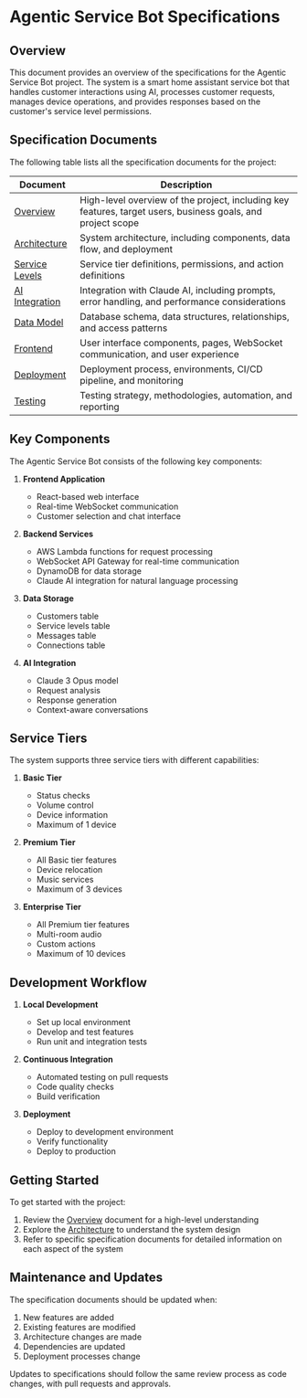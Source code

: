 # Agentic Service Bot Specifications

## Overview

This document provides an overview of the specifications for the Agentic Service Bot project. The system is a smart home assistant service bot that handles customer interactions using AI, processes customer requests, manages device operations, and provides responses based on the customer's service level permissions.

## Specification Documents

The following table lists all the specification documents for the project:

| Document | Description |
|----------|-------------|
| [Overview](specs/overview.md) | High-level overview of the project, including key features, target users, business goals, and project scope |
| [Architecture](specs/architecture.md) | System architecture, including components, data flow, and deployment |
| [Service Levels](specs/service-levels.md) | Service tier definitions, permissions, and action definitions |
| [AI Integration](specs/ai-integration.md) | Integration with Claude AI, including prompts, error handling, and performance considerations |
| [Data Model](specs/data-model.md) | Database schema, data structures, relationships, and access patterns |
| [Frontend](specs/frontend.md) | User interface components, pages, WebSocket communication, and user experience |
| [Deployment](specs/deployment.md) | Deployment process, environments, CI/CD pipeline, and monitoring |
| [Testing](specs/testing.md) | Testing strategy, methodologies, automation, and reporting |

## Key Components

The Agentic Service Bot consists of the following key components:

1. **Frontend Application**
   - React-based web interface
   - Real-time WebSocket communication
   - Customer selection and chat interface

2. **Backend Services**
   - AWS Lambda functions for request processing
   - WebSocket API Gateway for real-time communication
   - DynamoDB for data storage
   - Claude AI integration for natural language processing

3. **Data Storage**
   - Customers table
   - Service levels table
   - Messages table
   - Connections table

4. **AI Integration**
   - Claude 3 Opus model
   - Request analysis
   - Response generation
   - Context-aware conversations

## Service Tiers

The system supports three service tiers with different capabilities:

1. **Basic Tier**
   - Status checks
   - Volume control
   - Device information
   - Maximum of 1 device

2. **Premium Tier**
   - All Basic tier features
   - Device relocation
   - Music services
   - Maximum of 3 devices

3. **Enterprise Tier**
   - All Premium tier features
   - Multi-room audio
   - Custom actions
   - Maximum of 10 devices

## Development Workflow

1. **Local Development**
   - Set up local environment
   - Develop and test features
   - Run unit and integration tests

2. **Continuous Integration**
   - Automated testing on pull requests
   - Code quality checks
   - Build verification

3. **Deployment**
   - Deploy to development environment
   - Verify functionality
   - Deploy to production

## Getting Started

To get started with the project:

1. Review the [Overview](specs/overview.md) document for a high-level understanding
2. Explore the [Architecture](specs/architecture.md) to understand the system design
3. Refer to specific specification documents for detailed information on each aspect of the system

## Maintenance and Updates

The specification documents should be updated when:

1. New features are added
2. Existing features are modified
3. Architecture changes are made
4. Dependencies are updated
5. Deployment processes change

Updates to specifications should follow the same review process as code changes, with pull requests and approvals. 